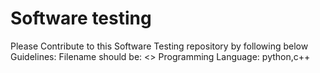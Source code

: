 # Software testing

Please Contribute to this Software Testing repository by following below Guidelines:
Filename should be: <<LabprogramNumber-LabprogramName>>
Programming Language: python,c++
